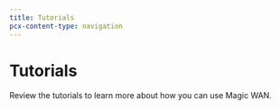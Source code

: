 ```yaml
---
title: Tutorials
pcx-content-type: navigation
---
```


# Tutorials

Review the tutorials to learn more about how you can use Magic WAN.

<DirectoryListing path="/tutorials"/>

